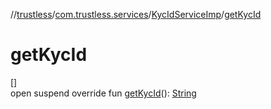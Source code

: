 //[trustless](../../../index.md)/[com.trustless.services](../index.md)/[KycIdServiceImp](index.md)/[getKycId](get-kyc-id.md)

# getKycId

[]\
open suspend override fun [getKycId](get-kyc-id.md)(): [String](https://kotlinlang.org/api/latest/jvm/stdlib/kotlin/-string/index.html)
